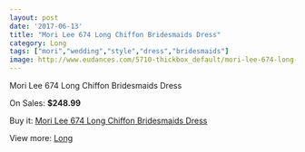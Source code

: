 ```yaml
---
layout: post
date: '2017-06-13'
title: "Mori Lee 674 Long Chiffon Bridesmaids Dress"
category: Long
tags: ["mori","wedding","style","dress","bridesmaids"]
image: http://www.eudances.com/5710-thickbox_default/mori-lee-674-long-chiffon-bridesmaids-dress.jpg
---
```

Mori Lee 674 Long Chiffon Bridesmaids Dress

On Sales: **$248.99**
<a href="https://www.eudances.com/en/long/1983-mori-lee-674-long-chiffon-bridesmaids-dress.html"><amp-img layout="responsive" width="600" height="600" src="//www.eudances.com/5710-thickbox_default/mori-lee-674-long-chiffon-bridesmaids-dress.jpg" alt="Mori Lee 674 Long Chiffon Bridesmaids Dress 0" /></a>

Buy it: [Mori Lee 674 Long Chiffon Bridesmaids Dress](https://www.eudances.com/en/long/1983-mori-lee-674-long-chiffon-bridesmaids-dress.html "Mori Lee 674 Long Chiffon Bridesmaids Dress")

View more: [Long](https://www.eudances.com/en/21-long "Long")